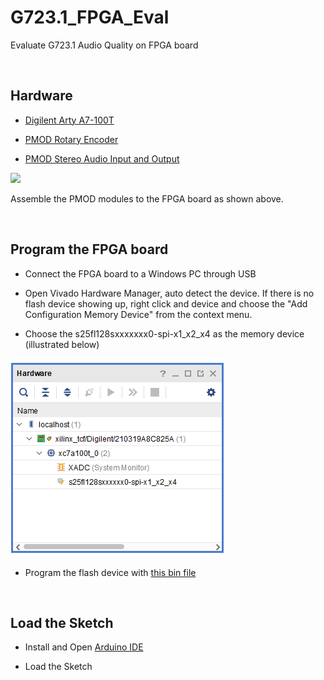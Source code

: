 # G723.1_FPGA_Eval
Evaluate G723.1 Audio Quality on FPGA board

<br />

## Hardware

* [Digilent Arty A7-100T](https://digilent.com/shop/arty-a7-artix-7-fpga-development-board/)

* [PMOD Rotary Encoder](https://digilent.com/shop/pmod-enc-rotary-encoder/) 

* [PMOD Stereo Audio Input and Output ](https://digilent.com/shop/pmod-i2s2-stereo-audio-input-and-output/)


<img src="https://github.com/PulseRain/G723.1_FPGA_Eval/raw/main/docs/board_with_pmod_audio_rotary.png" width = "600" />

  Assemble the PMOD modules to the FPGA board as shown above.

<br />

## Program the FPGA board

* Connect the FPGA board to a Windows PC through USB

* Open Vivado Hardware Manager, auto detect the device. If there is no flash device showing up, right click and device and choose the "Add Configuration Memory Device" from the context menu.

* Choose the s25fl128sxxxxxxx0-spi-x1_x2_x4 as the memory device (illustrated below)

<img src = "https://github.com/PulseRain/G723.1_FPGA_Eval/raw/main/docs/hardware.png" />

* Program the flash device with [this bin file](https://github.com/PulseRain/G723.1_FPGA_Eval/raw/main/bitstream/ArtyA7_100T.bin)

<br />


## Load the Sketch

* Install and Open [Arduino IDE](https://www.arduino.cc/en/Main/Software_)

* Load the Sketch

